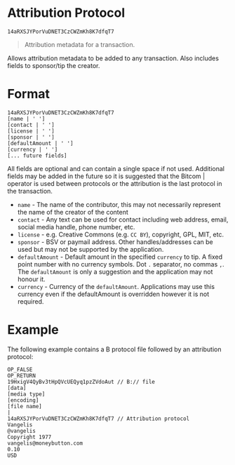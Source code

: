 # Attribution Protocol 

`14aRXSJYPorVuDNET3CzCWZmKh8K7dfqT7`

> Attribution metadata for a transaction.

Allows attribution metadata to be added to any transaction. Also includes fields to sponsor/tip the creator.

# Format

```
14aRXSJYPorVuDNET3CzCWZmKh8K7dfqT7
[name | ' ']
[contact | ' ']
[license | ' ']
[sponsor | ' ']
[defaultAmount | ' ']
[currency | ' ']
[... future fields]
```

All fields are optional and can contain a single space if not used. 
Additional fields may be added in the future so it is suggested that the Bitcom | operator is used between
protocols or the attribution is the last protocol in the transaction.

- `name` - The name of the contributor, this may not necessarily represent the name of the creator of the content
- `contact` - Any text can be used for contact including web address, email, social media handle, phone number, etc.
- `license` - e.g. Creative Commons (e.g. `CC BY`), copyright, GPL, MIT, etc.
- `sponsor` - BSV or paymail address. Other handles/addresses can be used but may not be supported by the application.
- `defaultAmount` - Default amount in the specified `currency` to tip. A fixed point number with no currency symbols. Dot `.` separator, no commas `,`. The `defaultAmount` is only a suggestion and the application may not honour it.
- `currency` - Currency of the `defaultAmount`. Applications may use this currency even if the defaultAmount is overridden however it is not required.

# Example

The following example contains a B protocol file followed by an attribution protocol:

```
OP_FALSE
OP_RETURN
19HxigV4QyBv3tHpQVcUEQyq1pzZVdoAut // B:// file
[data]
[media type]
[encoding]
[file name]
|
14aRXSJYPorVuDNET3CzCWZmKh8K7dfqT7 // Attribution protocol
Vangelis
@vangelis
Copyright 1977
vangelis@moneybutton.com
0.10
USD
```

